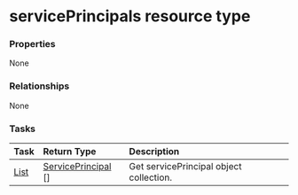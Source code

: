# servicePrincipals resource type



### Properties
None

### Relationships
None


### Tasks

| Task		   | Return Type	|Description|
|:---------------|:--------|:----------|
|[List](../api/serviceprincipal_list.md) | [ServicePrincipal](serviceprincipal.md) [] |Get servicePrincipal object collection. |

<!-- uuid: a50af493-03a1-4d2c-9dd3-5bf4429015cb
2015-10-15 04:04:59 UTC -->
<!-- {
  "type": "#page.annotation",
  "description": "servicePrincipals resource",
  "keywords": "",
  "section": "documentation",
  "tocPath": ""
}-->
